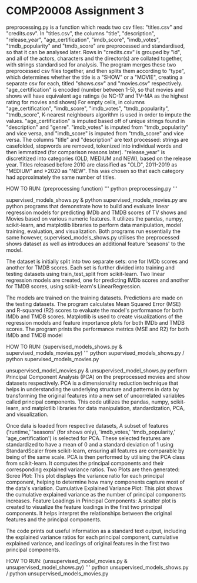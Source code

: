# COMP20008 Assignment 3 
preprocessing.py is a function which reads two csv files: "titles.csv" and "credits.csv".
In "titles.csv", the columns "title", "description", "release_year", "age_certification", "imdb_score", "imdb_votes", "tmdb_popularity" and "tmdb_score" are preprocessed and standardised, so that it can be analysed later. 
Rows in "credits.csv" is grouped by "id", and all of the actors, characters and the director(s) are collated together, with strings standardised for analysis. 
The program merges these two preprocessed csv files together, and then splits them according to "type", which determines whether the title is a "SHOW" or a "MOVIE", creating a separate csv for each, titled "shows.csv" and "movies.csv" 
respectively.
"age_certification" is encoded (number between 1-5), so that movies and shows will have equivalent age ratings (ie NC-17 and TV-MA as the highest rating for movies and shows)
For empty cells, in columns "age_certification", "imdb_score", "imdb_votes", "tmdb_popularity", "tmdb_score", K-nearest neighbours algorithm is used in order to impute the values. "age_certification" is imputed based off of unique
strings found in "description" and "genre". "imdb_votes" is imputed from "tmdb_popularity" and vice versa, and "imdb_score" is imputed from "tmdb_score" and vice versa. 
The columns "title" and "description" are text processed: strings are casefolded, stopwords are removed, tokenized into individual words and then lemmatized (for comparison reasons later). 
"release_year" is discretitized into categories (OLD, MEDIUM and NEW), based on the release year. Titles released before 2010 are classified as "OLD", 2011-2019 as "MEDIUM" and >2020 as "NEW". This was chosen so that each category
had approximately the same number of titles. 

HOW TO RUN:
(preprocessing function)
''' 
python preprocessing.py
'''

supervised_models_shows.py & python supervised_models_movies.py   are python programs that demonstrate how to build and evaluate linear regression models for predicting IMDb and TMDB scores of TV shows and Movies based on various numeric features. It utilizes the pandas, numpy, scikit-learn, and matplotlib libraries to perform data manipulation, model training, evaluation, and visualization. Both programs run essentially the same however, supervised_models_shows.py utilises the preprocessed shows dataset as well as introduces an additional feature 'seasons' to the model.


The dataset is initially split into two separate sets: one for IMDb scores and another for TMDB scores. Each set is further divided into training and testing datasets using train_test_split from scikit-learn. Two linear regression models are created, one for predicting IMDb scores and another for TMDB scores, using scikit-learn's LinearRegression. 

The models are trained on the training datasets. Predictions are made on the testing datasets. The program calculates Mean Squared Error (MSE) and R-squared (R2) scores to evaluate the model's performance for both IMDb and TMDB scores. Matplotlib is used to create visualizations of the regression models and feature importance plots for both IMDb and TMDB scores. The program prints the performance metrics (MSE and R2) for both IMDb and TMDB model

HOW TO RUN:
(supervised_models_shows.py & supervised_models_movies.py)
''' 
python supervised_models_shows.py / python supervised_models_movies.py 

unsupervised_model_movies.py & unsupervised_model_shows.py perform Principal Component Analysis (PCA) on the preprocessed movies and show datasets respectively. PCA is a dimensionality reduction technique that helps in understanding the underlying structure and patterns in data by transforming the original features into a new set of uncorrelated variables called principal components. This code utilizes the pandas, numpy, scikit-learn, and matplotlib libraries for data manipulation, standardization, PCA, and visualization.

Once data is loaded from respective datasets, A subset of features ('runtime,' 'seasons' (for shows only), 'imdb_votes,' 'tmdb_popularity,' 'age_certification') is selected for PCA. These selected features are standardized to have a mean of 0 and a standard deviation of 1 using StandardScaler from scikit-learn, ensuring all features are comparable by being of the same scale. PCA is then performed by utilising the PCA class from scikit-learn. It computes the principal components and their corresponding explained variance ratios.
Two Plots are then generated:
Scree Plot: This plot displays the variance ratio for each principal component, helping to determine how many components capture most of the data's variation.
Cumulative Explained Variance Plot: This plot shows the cumulative explained variance as the number of principal components increases.
Feature Loadings in Principal Components: A scatter plot is created to visualize the feature loadings in the first two principal components. It helps interpret the relationships between the original features and the principal components.

The code prints out useful information as a standard text output, including the explained variance ratios for each principal component, cumulative explained variance, and loadings of original features in the first two principal components.

HOW TO RUN:
(unsupervised_model_movies.py & unsupervised_model_shows.py)
''' 
python unsupervised_models_shows.py / python unsupervised_models_movies.py 